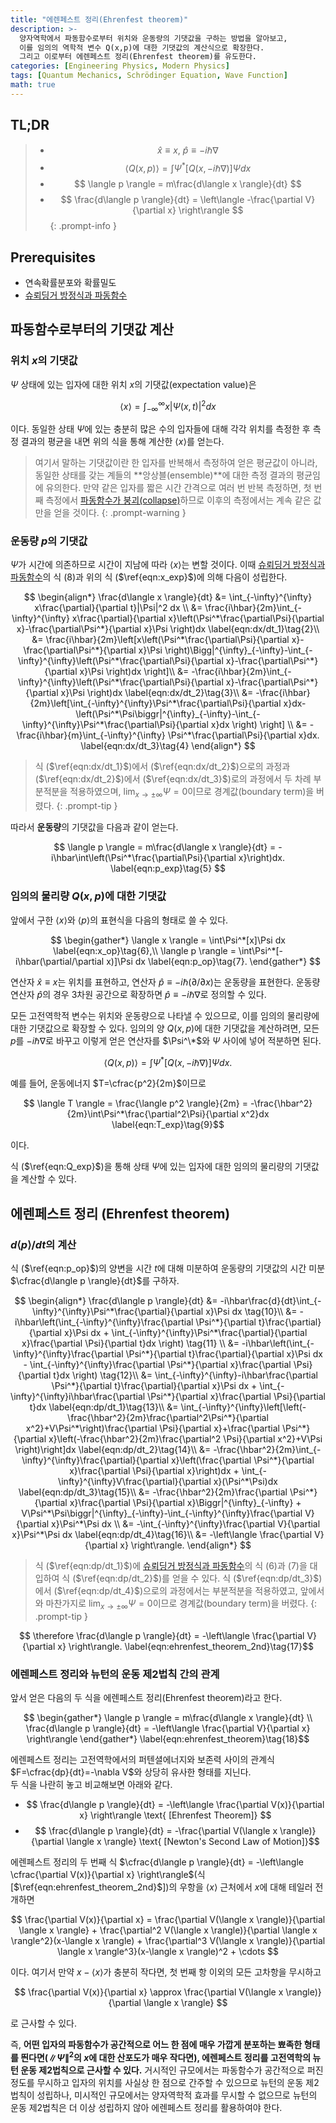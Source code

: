 ```yaml
---
title: "에렌페스트 정리(Ehrenfest theorem)"
description: >-
  양자역학에서 파동함수로부터 위치와 운동량의 기댓값을 구하는 방법을 알아보고,
  이를 임의의 역학적 변수 Q(x,p)에 대한 기댓값의 계산식으로 확장한다.
  그리고 이로부터 에렌페스트 정리(Ehrenfest theorem)를 유도한다.
categories: [Engineering Physics, Modern Physics]
tags: [Quantum Mechanics, Schrödinger Equation, Wave Function]
math: true
---
```


## TL;DR
> - $$ \hat x \equiv x,\ \hat p \equiv -i\hbar\nabla$$
> - $$ \langle Q(x,p) \rangle = \int \Psi^*[Q(x, -i\hbar\nabla)]\Psi dx $$
> - $$ \langle p \rangle = m\frac{d\langle x \rangle}{dt} $$
> - $$ \frac{d\langle p \rangle}{dt} = \left\langle -\frac{\partial V}{\partial x} \right\rangle $$
{: .prompt-info }

## Prerequisites
- 연속확률분포와 확률밀도
- [슈뢰딩거 방정식과 파동함수](/posts/schrodinger-equation-and-the-wave-function/)

## 파동함수로부터의 기댓값 계산
### 위치 $x$의 기댓값
$\Psi$ 상태에 있는 입자에 대한 위치 $x$의 기댓값(expectation value)은

$$ \langle x \rangle = \int_{-\infty}^{\infty}x|\Psi(x,t)|^2 dx \label{eqn:x_exp}\tag{1}$$

이다. 동일한 상태 $\Psi$에 있는 충분히 많은 수의 입자들에 대해 각각 위치를 측정한 후 측정 결과의 평균을 내면 위의 식을 통해 계산한 $\langle x \rangle$를 얻는다.

> 여기서 말하는 기댓값이란 한 입자를 반복해서 측정하여 얻은 평균값이 아니라, 동일한 상태를 갖는 계들의 **앙상블(ensemble)**에 대한 측정 결과의 평균임에 유의한다. 만약 같은 입자를 짧은 시간 간격으로 여러 번 반복 측정하면, 첫 번째 측정에서 [파동함수가 붕괴(collapse)](/posts/schrodinger-equation-and-the-wave-function/#측정과-파동함수의-붕괴)하므로 이후의 측정에서는 계속 같은 값만을 얻을 것이다.
{: .prompt-warning }

### 운동량 $p$의 기댓값
$\Psi$가 시간에 의존하므로 시간이 지남에 따라 $\langle x \rangle$는 변할 것이다. 이때 [슈뢰딩거 방정식과 파동함수](/posts/schrodinger-equation-and-the-wave-function/)의 식 (8)과 위의 식 ($\ref{eqn:x_exp}$)에 의해 다음이 성립한다.

$$ \begin{align*}
\frac{d\langle x \rangle}{dt} &= \int_{-\infty}^{\infty} x\frac{\partial}{\partial t}|\Psi|^2 dx \\
&= \frac{i\hbar}{2m}\int_{-\infty}^{\infty} x\frac{\partial}{\partial x}\left(\Psi^*\frac{\partial\Psi}{\partial x}-\frac{\partial\Psi^*}{\partial x}\Psi \right)dx \label{eqn:dx/dt_1}\tag{2}\\
&= \frac{i\hbar}{2m}\left[x\left(\Psi^*\frac{\partial\Psi}{\partial x}-\frac{\partial\Psi^*}{\partial x}\Psi \right)\Bigg|^{\infty}_{-\infty}-\int_{-\infty}^{\infty}\left(\Psi^*\frac{\partial\Psi}{\partial x}-\frac{\partial\Psi^*}{\partial x}\Psi \right)dx \right]\\
&= -\frac{i\hbar}{2m}\int_{-\infty}^{\infty}\left(\Psi^*\frac{\partial\Psi}{\partial x}-\frac{\partial\Psi^*}{\partial x}\Psi \right)dx \label{eqn:dx/dt_2}\tag{3}\\
&= -\frac{i\hbar}{2m}\left[\int_{-\infty}^{\infty}\Psi^*\frac{\partial\Psi}{\partial x}dx-\left(\Psi^*\Psi\biggr|^{\infty}_{-\infty}-\int_{-\infty}^{\infty}\Psi^*\frac{\partial\Psi}{\partial x}dx \right) \right] \\
&= -\frac{i\hbar}{m}\int_{-\infty}^{\infty} \Psi^*\frac{\partial\Psi}{\partial x}dx. \label{eqn:dx/dt_3}\tag{4}
\end{align*} $$

> 식 ($\ref{eqn:dx/dt_1}$)에서 ($\ref{eqn:dx/dt_2}$)으로의 과정과 ($\ref{eqn:dx/dt_2}$)에서 ($\ref{eqn:dx/dt_3}$)로의 과정에서 두 차례 부분적분을 적용하였으며, $\lim_{x\rightarrow\pm\infty}\Psi=0$이므로 경계값(boundary term)을 버렸다.
{: .prompt-tip }

따라서 **운동량**의 기댓값을 다음과 같이 얻는다.

$$ \langle p \rangle = m\frac{d\langle x \rangle}{dt} = -i\hbar\int\left(\Psi^*\frac{\partial\Psi}{\partial x}\right)dx. \label{eqn:p_exp}\tag{5} $$

### 임의의 물리량 $Q(x,p)$에 대한 기댓값
앞에서 구한 $\langle x \rangle$와 $\langle p \rangle$의 표현식을 다음의 형태로 쓸 수 있다.

$$ \begin{gather*}
\langle x \rangle = \int\Psi^*[x]\Psi dx \label{eqn:x_op}\tag{6},\\
\langle p \rangle = \int\Psi^*[-i\hbar(\partial/\partial x)]\Psi dx \label{eqn:p_op}\tag{7}.
\end{gather*} $$

연산자 $\hat x \equiv x$는 위치를 표현하고, 연산자 $\hat p \equiv -i\hbar(\partial/\partial x)$는 운동량을 표현한다. 운동량 연산자 $\hat p$의 경우 3차원 공간으로 확장하면 $\hat p \equiv -i\hbar\nabla$로 정의할 수 있다.

모든 고전역학적 변수는 위치와 운동량으로 나타낼 수 있으므로, 이를 임의의 물리량에 대한 기댓값으로 확장할 수 있다. 임의의 양 $Q(x,p)$에 대한 기댓값을 계산하려면, 모든 $p$를 $-i\hbar\nabla$로 바꾸고 이렇게 얻은 연산자를 $\Psi^\*$와 $\Psi$ 사이에 넣어 적분하면 된다.

$$ \langle Q(x,p) \rangle = \int \Psi^*[Q(x, -i\hbar\nabla)]\Psi dx. \label{eqn:Q_exp}\tag{8}$$

예를 들어, 운동에너지 $T=\cfrac{p^2}{2m}$이므로

$$ \langle T \rangle = \frac{\langle p^2 \rangle}{2m} = -\frac{\hbar^2}{2m}\int\Psi^*\frac{\partial^2\Psi}{\partial x^2}dx \label{eqn:T_exp}\tag{9}$$

이다.

식 ($\ref{eqn:Q_exp}$)을 통해 상태 $\Psi$에 있는 입자에 대한 임의의 물리량의 기댓값을 계산할 수 있다.

## 에렌페스트 정리 (Ehrenfest theorem)
### $d\langle p \rangle/dt$의 계산
식 ($\ref{eqn:p_op}$)의 양변을 시간 $t$에 대해 미분하여 운동량의 기댓값의 시간 미분 $\cfrac{d\langle p \rangle}{dt}$를 구하자.

$$ \begin{align*}
\frac{d\langle p \rangle}{dt} &= -i\hbar\frac{d}{dt}\int_{-\infty}^{\infty}\Psi^*\frac{\partial}{\partial x}\Psi dx \tag{10}\\
&= -i\hbar\left(\int_{-\infty}^{\infty}\frac{\partial \Psi^*}{\partial t}\frac{\partial}{\partial x}\Psi dx + \int_{-\infty}^{\infty}\Psi^*\frac{\partial}{\partial x}\frac{\partial \Psi}{\partial t}dx \right) \tag{11} \\
&= -i\hbar\left(\int_{-\infty}^{\infty}\frac{\partial \Psi^*}{\partial t}\frac{\partial}{\partial x}\Psi dx - \int_{-\infty}^{\infty}\frac{\partial \Psi^*}{\partial x}\frac{\partial \Psi}{\partial t}dx \right) \tag{12}\\
&= \int_{-\infty}^{\infty}-i\hbar\frac{\partial \Psi^*}{\partial t}\frac{\partial}{\partial x}\Psi dx + \int_{-\infty}^{\infty}i\hbar\frac{\partial \Psi^*}{\partial x}\frac{\partial \Psi}{\partial t}dx \label{eqn:dp/dt_1}\tag{13}\\
&= \int_{-\infty}^{\infty}\left[\left(-\frac{\hbar^2}{2m}\frac{\partial^2\Psi^*}{\partial x^2}+V\Psi^*\right)\frac{\partial \Psi}{\partial x}+\frac{\partial \Psi^*}{\partial x}\left(-\frac{\hbar^2}{2m}\frac{\partial^2 \Psi}{\partial x^2}+V\Psi \right)\right]dx \label{eqn:dp/dt_2}\tag{14}\\
&= -\frac{\hbar^2}{2m}\int_{-\infty}^{\infty}\frac{\partial}{\partial x}\left(\frac{\partial \Psi^*}{\partial x}\frac{\partial \Psi}{\partial x}\right)dx + \int_{-\infty}^{\infty}V\frac{\partial}{\partial x}(\Psi^*\Psi)dx \label{eqn:dp/dt_3}\tag{15}\\
&= -\frac{\hbar^2}{2m}\frac{\partial \Psi^*}{\partial x}\frac{\partial \Psi}{\partial x}\Biggr|^{\infty}_{-\infty} + V\Psi^*\Psi\biggr|^{\infty}_{-\infty}-\int_{-\infty}^{\infty}\frac{\partial V}{\partial x}\Psi^*\Psi dx \\
&= -\int_{-\infty}^{\infty}\frac{\partial V}{\partial x}\Psi^*\Psi dx \label{eqn:dp/dt_4}\tag{16}\\
&= -\left\langle \frac{\partial V}{\partial x} \right\rangle.
\end{align*} $$

> 식 ($\ref{eqn:dp/dt_1}$)에 [슈뢰딩거 방정식과 파동함수](/posts/schrodinger-equation-and-the-wave-function/)의 식 (6)과 (7)을 대입하여 식 ($\ref{eqn:dp/dt_2}$)를 얻을 수 있다. 식 ($\ref{eqn:dp/dt_3}$)에서 ($\ref{eqn:dp/dt_4}$)으로의 과정에서는 부분적분을 적용하였고, 앞에서와 마찬가지로 $\lim_{x\rightarrow\pm\infty}\Psi=0$이므로 경계값(boundary term)을 버렸다.
{: .prompt-tip }

$$ \therefore \frac{d\langle p \rangle}{dt} = -\left\langle \frac{\partial V}{\partial x} \right\rangle. \label{eqn:ehrenfest_theorem_2nd}\tag{17}$$

### 에렌페스트 정리와 뉴턴의 운동 제2법칙 간의 관계
앞서 얻은 다음의 두 식을 에렌페스트 정리(Ehrenfest theorem)라고 한다.

$$ \begin{gather*}
\langle p \rangle = m\frac{d\langle x \rangle}{dt} \\
\frac{d\langle p \rangle}{dt} = -\left\langle \frac{\partial V}{\partial x} \right\rangle 
\end{gather*} \label{eqn:ehrenfest_theorem}\tag{18}$$

에렌페스트 정리는 고전역학에서의 퍼텐셜에너지와 보존력 사이의 관계식 $F=\cfrac{dp}{dt}=-\nabla V$와 상당히 유사한 형태를 지닌다.  
두 식을 나란히 놓고 비교해보면 아래와 같다.

- $$ \frac{d\langle p \rangle}{dt} = -\left\langle \frac{\partial V(x)}{\partial x} \right\rangle \text{ [Ehrenfest Theorem]} $$
- $$ \frac{d\langle p \rangle}{dt} = -\frac{\partial V(\langle x \rangle)}{\partial \langle x \rangle} \text{ [Newton's Second Law of Motion]}$$

에렌페스트 정리의 두 번째 식 $\cfrac{d\langle p \rangle}{dt} = -\left\langle \cfrac{\partial V(x)}{\partial x} \right\rangle$(식 [$\ref{eqn:ehrenfest_theorem_2nd}$])의 우항을 $\langle x \rangle$ 근처에서 $x$에 대해 테일러 전개하면

$$ \frac{\partial V(x)}{\partial x} = \frac{\partial V(\langle x \rangle)}{\partial \langle x \rangle} + \frac{\partial^2 V(\langle x \rangle)}{\partial \langle x \rangle^2}(x-\langle x \rangle) + \frac{\partial^3 V(\langle x \rangle)}{\partial \langle x \rangle^3}(x-\langle x \rangle)^2 + \cdots $$

이다. 여기서 만약 $x-\langle x \rangle$가 충분히 작다면, 첫 번째 항 이외의 모든 고차항을 무시하고

$$ \frac{\partial V(x)}{\partial x} \approx \frac{\partial V(\langle x \rangle)}{\partial \langle x \rangle} $$

로 근사할 수 있다.

즉, **어떤 입자의 파동함수가 공간적으로 어느 한 점에 매우 가깝게 분포하는 뾰족한 형태를 띈다면($\|\Psi\|^2$의 $x$에 대한 산포도가 매우 작다면), 에렌페스트 정리를 고전역학의 뉴턴 운동 제2법칙으로 근사할 수 있다.** 거시적인 규모에서는 파동함수가 공간적으로 퍼진 정도를 무시하고 입자의 위치를 사실상 한 점으로 간주할 수 있으므로 뉴턴의 운동 제2법칙이 성립하나, 미시적인 규모에서는 양자역학적 효과를 무시할 수 없으므로 뉴턴의 운동 제2법칙은 더 이상 성립하지 않아 에렌페스트 정리를 활용하여야 한다.
